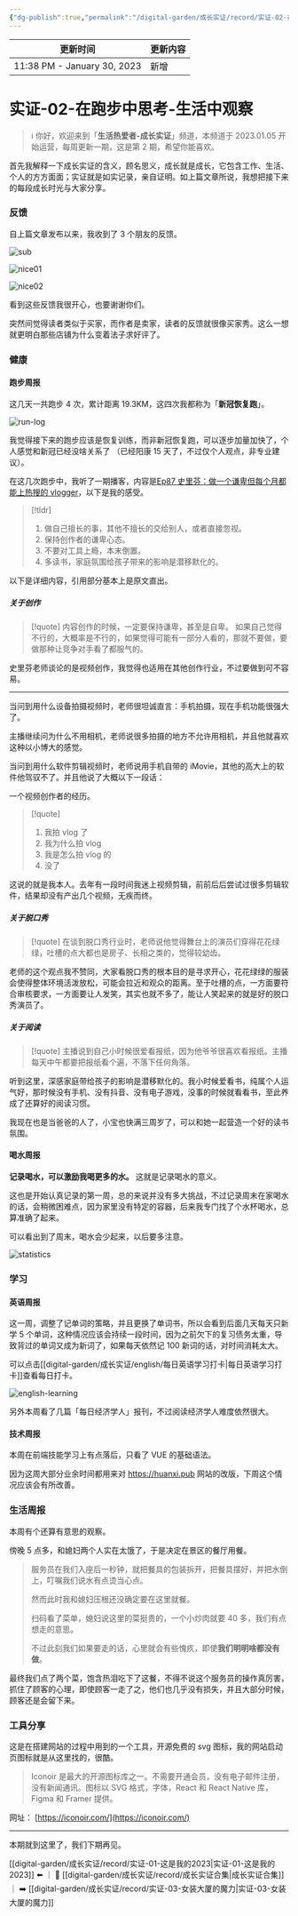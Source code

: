```yaml
---
{"dg-publish":true,"permalink":"/digital-garden/成长实证/record/实证-02-在跑步中思考-生活中观察/","noteIcon":"2"}
---
```



| 更新时间                        | 更新内容 |
| --------------------------- | ---- |
| 11:38 PM - January 30, 2023 | 新增   |


# 实证-02-在跑步中思考-生活中观察

> ℹ️ 你好，欢迎来到「**生活热爱者-成长实证**」频道，本频道于 2023.01.05 开始运营，每周更新一期，这是第 2 期，希望你能喜欢。

首先我解释一下成长实证的含义，顾名思义，成长就是成长，它包含工作、生活、个人的方方面面；实证就是如实记录，亲自证明。如上篇文章所说，我想把接下来的每段成长时光与大家分享。

### 反馈

自上篇文章发布以来，我收到了 3 个朋友的反馈。

![sub](https://100-1258489360.cos.ap-shanghai.myqcloud.com/image-20230130132042287.png)

![nice01](https://100-1258489360.cos.ap-shanghai.myqcloud.com/image-20230130132054734.png)

![nice02](https://100-1258489360.cos.ap-shanghai.myqcloud.com/image-20230130132105711.png)

看到这些反馈我很开心，也要谢谢你们。

突然间觉得读者类似于买家，而作者是卖家，读者的反馈就很像买家秀。这么一想就更明白那些店铺为什么变着法子求好评了。

### 健康

#### 跑步周报

这几天一共跑步 4 次，累计距离 19.3KM，这四次我都称为「**新冠恢复跑**」。

![run-log](https://100-1258489360.cos.ap-shanghai.myqcloud.com/image-20230130132117235.png)

我觉得接下来的跑步应该是恢复训练，而非新冠恢复跑，可以逐步加量加快了，个人感觉和新冠已经没啥关系了 （已经阳康 15 天了，不过仅个人观点，非专业建议）。

在这几次跑步中，我听了一期播客，内容是[Ep87 史里芬：做一个谦卑但每个月都能上热搜的 vlogger](https://www.xiaoyuzhoufm.com/episode/63b94ae792f7bae63bec17a1)，以下是我的感受。

> [!tldr]
>
> 1. 做自己擅长的事，其他不擅长的交给别人，或者直接忽视。
> 2. 保持创作者的谦卑心态。
> 3. 不要对工具上瘾，本末倒置。
> 4. 多读书，家庭氛围给孩子带来的影响是潜移默化的。

以下是详细内容，引用部分基本上是原文直出。

##### 关于创作

> [!quote]
> 内容创作的时候，一定要保持谦卑，甚至是自卑。
> 如果自己觉得不行的，大概率是不行的，如果觉得可能有一部分人看的，那就不要做，要做那种让竞争对手看了都服气的。

史里芬老师谈论的是视频创作，我觉得也适用在其他创作行业，不过要做到可不容易。

---

当问到用什么设备拍摄视频时，老师很坦诚直言：手机拍摄，现在手机功能很强大了。

主播继续问为什么不用相机，老师说很多拍摄的地方不允许用相机，并且他就喜欢这种以小博大的感觉。

当问到用什么软件剪辑视频时，老师说用手机自带的 iMovie，其他的高大上的软件他驾驭不了。并且他说了大概以下一段话：

一个视频创作者的经历。

> [!quote]
>
> 1. 我拍 vlog 了
> 2. 我为什么拍 vlog
> 3. 我是怎么拍 vlog 的
> 4. 没了

这说的就是我本人。去年有一段时间我迷上视频剪辑，前前后后尝试过很多剪辑软件，结果却没有产出几个视频，无疾而终。

##### 关于脱口秀

> [!quote]
> 在谈到脱口秀行业时，老师说他觉得舞台上的演员们穿得花花绿绿，吐槽的点大都也是房子、长相之类的，觉得较幼齿。

老师的这个观点我不赞同，大家看脱口秀的根本目的是寻求开心，花花绿绿的服装会使得整体环境活泼放松，可能会拉近和观众的距离。至于吐槽的点，一方面要符合审核要求，一方面要让人发笑，其实也就不多了，能让人笑起来的就是好的脱口秀演员了。

##### 关于阅读

> [!quote]
> 主播说到自己小时候很爱看报纸，因为他爷爷很喜欢看报纸。主播每天中午都要把报纸看个遍，不落下任何角落。

听到这里，深感家庭带给孩子的影响是潜移默化的。我小时候爱看书，纯属个人运气好，那时候没有手机、没有抖音、没有电子游戏，没事的时候就看看书，至此养成了还算好的阅读习惯。

我现在也是当爸爸的人了，小宝也快满三周岁了，可以和她一起营造一个好的读书氛围。

#### 喝水周报

**记录喝水，可以激励我喝更多的水。** 这就是记录喝水的意义。

这也是开始认真记录的第一周，总的来说并没有多大挑战，不过记录周末在家喝水的话，会稍微困难点，因为家里没有特定的容器，后来我专门找了个水杯喝水，总算准确了起来。

可以看出到了周末，喝水会少起来，以后要多注意。

![statistics](https://100-1258489360.cos.ap-shanghai.myqcloud.com/image-20230130132132745.png)

### 学习

#### 英语周报

这一周，调整了记单词的策略，并且更换了单词书，所以会看到后面几天每天只新学 5 个单词，这种情况应该会持续一段时间，因为之前欠下的复习债务太重，导致背过的单词又成为新词了，如果每天依然记 100 新词的话，对时间消耗太大。

可以点击[[digital-garden/成长实证/english/每日英语学习打卡\|每日英语学习打卡]]查看每日打卡。

![english-learning](https://100-1258489360.cos.ap-shanghai.myqcloud.com/image-20230130132143749.png)

另外本周看了几篇「每日经济学人」报刊，不过阅读经济学人难度依然很大。

#### 技术周报

本周在前端技能学习上有点落后，只看了 VUE 的基础语法。

因为这周大部分业余时间都用来对 https://huanxi.pub 网站的改版，下周这个情况应该会有所改善。

### 生活周报

本周有个还算有意思的观察。

傍晚 5 点多，和媳妇两个人实在太饿了，于是决定在景区的餐厅用餐。

> 服务员在我们入座后一秒钟，就把餐具的包装拆开，把餐具摆好，并把水倒上，叮嘱我们说水有点烫当心点。
>
> 然而此时我和媳妇压根还没确定要在这里就餐。
>
> 扫码看了菜单，媳妇说这里的菜挺贵的，一个小炒肉就要 40 多，我们有点想走的意思。
>
> 不过此刻我们如果要走的话，心里就会有些愧疚，即使**我们明明啥都没有做**。

最终我们点了两个菜，饱含热泪吃下了这餐，不得不说这个服务员的操作真厉害，抓住了顾客的心理，即使顾客一走了之，他们也几乎没有损失，并且大部分时候，顾客还是会留下来。

### 工具分享

这是在搭建网站的过程中用到的一个工具，开源免费的 svg 图标，我的网站启动页图标就是从这里找的，很酷。

> Iconoir 是最大的开源图标库之一。不需要开通会员，没有电子邮件注册，没有新闻通讯。图标以 SVG 格式，字体，React 和 React Native 库，Figma 和 Framer 提供。

网址： [https://iconoir.com/](https://iconoir.com/)

---

本期就到这里了，我们下期再见。

[[digital-garden/成长实证/record/实证-01-这是我的2023\|实证-01-这是我的2023]] ⬅️ ｜ 📑 [[digital-garden/成长实证/record/成长实证合集\|成长实证合集]]｜ ➡️ [[digital-garden/成长实证/record/实证-03-女装大厦的魔力\|实证-03-女装大厦的魔力]]
